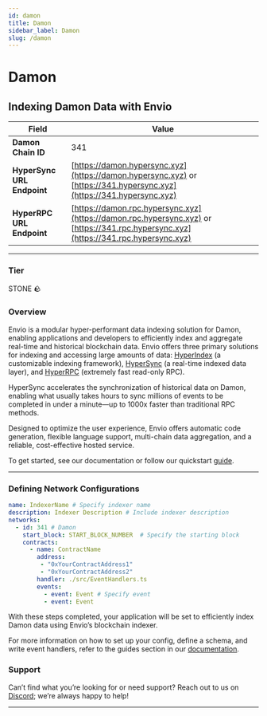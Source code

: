 ```yaml
---
id: damon
title: Damon
sidebar_label: Damon
slug: /damon
---
```


# Damon

## Indexing Damon Data with Envio

| **Field**                     | **Value**                                                                                          |
|-------------------------------|----------------------------------------------------------------------------------------------------|
| **Damon Chain ID**     | 341                                                                                            |
| **HyperSync URL Endpoint**    | [https://damon.hypersync.xyz](https://damon.hypersync.xyz) or [https://341.hypersync.xyz](https://341.hypersync.xyz) |
| **HyperRPC URL Endpoint**     | [https://damon.rpc.hypersync.xyz](https://damon.rpc.hypersync.xyz) or [https://341.rpc.hypersync.xyz](https://341.rpc.hypersync.xyz) |

---

### Tier

STONE 🪨

### Overview

Envio is a modular hyper-performant data indexing solution for Damon, enabling applications and developers to efficiently index and aggregate real-time and historical blockchain data. Envio offers three primary solutions for indexing and accessing large amounts of data: [HyperIndex](/docs/HyperIndex/overview) (a customizable indexing framework), [HyperSync](/docs/HyperSync/overview) (a real-time indexed data layer), and [HyperRPC](/docs/HyperSync/overview-hyperrpc) (extremely fast read-only RPC).

HyperSync accelerates the synchronization of historical data on Damon, enabling what usually takes hours to sync millions of events to be completed in under a minute—up to 1000x faster than traditional RPC methods.

Designed to optimize the user experience, Envio offers automatic code generation, flexible language support, multi-chain data aggregation, and a reliable, cost-effective hosted service.

To get started, see our documentation or follow our quickstart [guide](/docs/HyperIndex/contract-import).

---

### Defining Network Configurations

```yaml
name: IndexerName # Specify indexer name
description: Indexer Description # Include indexer description
networks:
  - id: 341 # Damon  
    start_block: START_BLOCK_NUMBER  # Specify the starting block
    contracts:
      - name: ContractName
        address:
         - "0xYourContractAddress1"
         - "0xYourContractAddress2"
        handler: ./src/EventHandlers.ts
        events:
          - event: Event # Specify event
          - event: Event
```

With these steps completed, your application will be set to efficiently index Damon data using Envio’s blockchain indexer.

For more information on how to set up your config, define a schema, and write event handlers, refer to the guides section in our [documentation](/docs/HyperIndex/configuration-file).

### Support

Can’t find what you’re looking for or need support? Reach out to us on [Discord](https://discord.com/invite/Q9qt8gZ2fX); we’re always happy to help!

---
